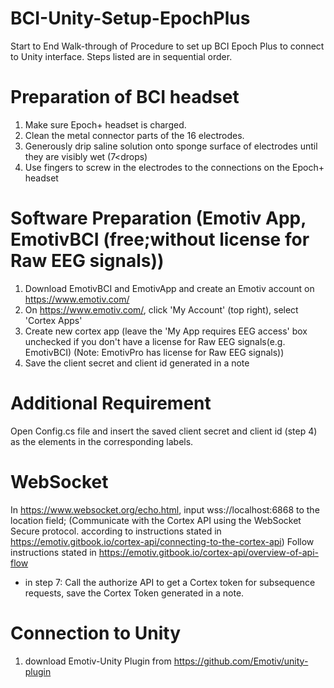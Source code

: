 # BCI-Unity-Setup-EpochPlus
Start to End Walk-through of Procedure to set up BCI Epoch Plus to connect to Unity interface. Steps listed are in sequential order.

# Preparation of BCI headset 
1. Make sure Epoch+ headset is charged. 
2. Clean the metal connector parts of the 16 electrodes.
3. Generously drip saline solution onto sponge surface of electrodes until they are visibly wet (7<drops)
4. Use fingers to screw in the electrodes to the connections on the Epoch+ headset

# Software Preparation (Emotiv App, EmotivBCI (free;without license for Raw EEG signals))
1. Download EmotivBCI and EmotivApp and create an Emotiv account on https://www.emotiv.com/
2. On https://www.emotiv.com/, click 'My Account' (top right), select 'Cortex Apps'
3. Create new cortex app (leave the 'My App requires EEG access' box unchecked if you don't have a license for Raw EEG signals(e.g. EmotivBCI) 
(Note: EmotivPro has license for Raw EEG signals))
4. Save the client secret and client id generated in a note

# Additional Requirement
Open Config.cs file and insert the saved client secret and client id (step 4) as the elements in the corresponding labels.

# WebSocket
In https://www.websocket.org/echo.html, input wss://localhost:6868 to the location field; 
(Communicate with the Cortex API using the WebSocket Secure protocol. according to instructions stated in https://emotiv.gitbook.io/cortex-api/connecting-to-the-cortex-api)
Follow instructions stated in https://emotiv.gitbook.io/cortex-api/overview-of-api-flow 
- in step 7: Call the authorize API to get a Cortex token for subsequence requests, save the Cortex Token generated in a note. 


# Connection to Unity
1. download Emotiv-Unity Plugin from https://github.com/Emotiv/unity-plugin 

